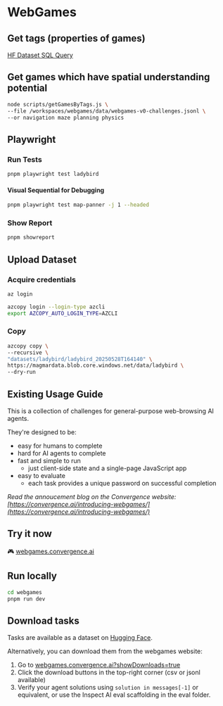 # WebGames

## Get tags (properties of games)

<a href="https://huggingface.co/datasets/convergence-ai/webgames/sql-console/0GiqaZI" target="_blank">HF Dataset SQL Query</a>

## Get games which have spatial understanding potential

```sh
node scripts/getGamesByTags.js \
--file /workspaces/webgames/data/webgames-v0-challenges.jsonl \
--or navigation maze planning physics
```

## Playwright

### Run Tests

```sh
pnpm playwright test ladybird
```

#### Visual Sequential for Debugging

```sh
pnpm playwright test map-panner -j 1 --headed
```

### Show Report

```sh
pnpm showreport
```

## Upload Dataset

### Acquire credentials

```sh
az login

azcopy login --login-type azcli
export AZCOPY_AUTO_LOGIN_TYPE=AZCLI
```

### Copy

```sh
azcopy copy \
--recursive \
"datasets/ladybird/ladybird_20250528T164140" \
https://magmardata.blob.core.windows.net/data/ladybird \
--dry-run
```

## Existing Usage Guide

This is a collection of challenges for general-purpose web-browsing AI agents.

They're designed to be:

- easy for humans to complete
- hard for AI agents to complete
- fast and simple to run
  - just client-side state and a single-page JavaScript app
- easy to evaluate
  - each task provides a unique password on successful completion

_Read the annoucement blog on the Convergence website: [https://convergence.ai/introducing-webgames/](https://convergence.ai/introducing-webgames/)_

## Try it now

🎮 [webgames.convergence.ai](https://webgames.convergence.ai)

## Run locally

```sh
cd webgames
pnpm run dev
```

## Download tasks

Tasks are available as a dataset on [Hugging Face](https://huggingface.co/datasets/convergence-ai/webgames).

Alternatively, you can download them from the webgames website:

1. Go to [webgames.convergence.ai?showDownloads=true](https://webgames.convergence.ai?showDownloads=true)
2. Click the download buttons in the top-right corner (csv or jsonl available)
3. Verify your agent solutions using `solution in messages[-1]` or equivalent, or use the Inspect AI eval scaffolding in the eval folder.
